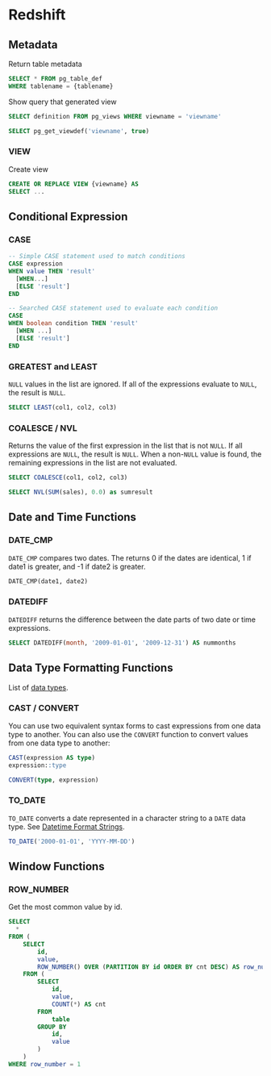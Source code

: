 # Redshift

## Metadata

Return table metadata
```sql
SELECT * FROM pg_table_def
WHERE tablename = {tablename}
```

Show query that generated view
```sql
SELECT definition FROM pg_views WHERE viewname = 'viewname'

SELECT pg_get_viewdef('viewname', true)
```

### VIEW

Create view
```sql
CREATE OR REPLACE VIEW {viewname} AS
SELECT ...
```

## Conditional Expression

### CASE

```sql
-- Simple CASE statement used to match conditions
CASE expression
WHEN value THEN 'result'
  [WHEN...]
  [ELSE 'result']
END

-- Searched CASE statement used to evaluate each condition
CASE
WHEN boolean condition THEN 'result'
  [WHEN ...]
  [ELSE 'result']
END
```

### GREATEST and LEAST

`NULL` values in the list are ignored. If all of the expressions evaluate to `NULL`, the result is `NULL`.
```sql
SELECT LEAST(col1, col2, col3)
```

### COALESCE / NVL

Returns the value of the first expression in the list that is not `NULL`. If all expressions are `NULL`, the result is `NULL`. When a non-`NULL` value is found, the remaining expressions in the list are not evaluated.
```sql
SELECT COALESCE(col1, col2, col3)

SELECT NVL(SUM(sales), 0.0) as sumresult
```

## Date and Time Functions

### DATE_CMP

`DATE_CMP` compares two dates. The returns 0 if the dates are identical, 1 if date1 is greater, and -1 if date2 is greater.
```sql
DATE_CMP(date1, date2)
```

### DATEDIFF

`DATEDIFF` returns the difference between the date parts of two date or time expressions.
```sql
SELECT DATEDIFF(month, '2009-01-01', '2009-12-31') AS nummonths
```

## Data Type Formatting Functions

List of [data types](http://docs.aws.amazon.com/redshift/latest/dg/c_Supported_data_types.html).

### CAST / CONVERT

You can use two equivalent syntax forms to cast expressions from one data type to another. You can also use the `CONVERT` function to convert values from one data type to another:

```sql
CAST(expression AS type)
expression::type

CONVERT(type, expression)
```

### TO_DATE

`TO_DATE` converts a date represented in a character string to a `DATE` data type. See [Datetime Format Strings](http://docs.aws.amazon.com/redshift/latest/dg/r_FORMAT_strings.html).
```sql
TO_DATE('2000-01-01', 'YYYY-MM-DD')
```

## Window Functions

### ROW_NUMBER

Get the most common value by id.
```sql
SELECT
  *
FROM (
    SELECT
        id,
        value,
        ROW_NUMBER() OVER (PARTITION BY id ORDER BY cnt DESC) AS row_number
    FROM (
        SELECT
            id,
            value,
            COUNT(*) AS cnt
        FROM
            table
        GROUP BY
            id,
            value
        )
    )
WHERE row_number = 1
```
